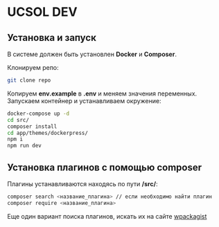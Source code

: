 # UCSOL DEV

## Установка и запуск

В системе должен быть установлен **Docker** и **Composer**.

Клонируем репо:
```bash
git clone repo
```

Копируем **env.example** в **.env** и меняем значения переменных.  Запускаем контейнер и устанавливаем окружение:

```bash
docker-compose up -d
cd src/
composer install
cd app/themes/dockerpress/ 
npm i
npm run dev
```

## Установка плагинов  с помощью composer

Плагины устанавливаются находясь по пути **/src/**:
```bash
composer search <название_плагина> // если необходимо найти плагин
composer require <название_плагина>
```

Еще один вариант поиска плагинов, искать их  на сайте [wpackagist](https://wpackagist.org/)
